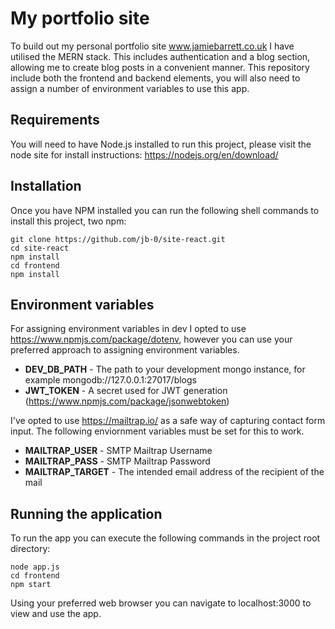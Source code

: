 # My portfolio site

To build out my personal portfolio site www.jamiebarrett.co.uk I have utilised the MERN stack. This
includes authentication and a blog section, allowing me to create blog posts in a convenient manner.
This repository include both the frontend and backend elements, you will also need to assign a number
of environment variables to use this app.

## Requirements
You will need to have Node.js installed to run this project, please visit the node site for install
instructions: https://nodejs.org/en/download/

## Installation
Once you have NPM installed you can run the following shell commands to install this project, two
npm:
```
git clone https://github.com/jb-0/site-react.git
cd site-react
npm install
cd frontend
npm install
```

## Environment variables
For assigning environment variables in dev I opted to use https://www.npmjs.com/package/dotenv,
however you can use your preferred approach to assigning environment variables.
- **DEV_DB_PATH** - The path to your development mongo instance, for example mongodb://127.0.0.1:27017/blogs
- **JWT_TOKEN** - A secret used for JWT generation (https://www.npmjs.com/package/jsonwebtoken)

I've opted to use https://mailtrap.io/ as a safe way of capturing contact form input. The following
enviornment variables must be set for this to work.
- **MAILTRAP_USER** - SMTP Mailtrap Username
- **MAILTRAP_PASS** - SMTP Mailtrap Password
- **MAILTRAP_TARGET** - The intended email address of the recipient of the mail

## Running the application
To run the app you can execute the following commands in the project root directory:
```
node app.js
cd frontend
npm start

```

Using your preferred web browser you can navigate to localhost:3000 to view and use the app.
